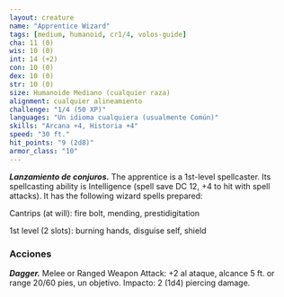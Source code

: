 ```yaml
---
layout: creature
name: "Apprentice Wizard"
tags: [medium, humanoid, cr1/4, volos-guide]
cha: 11 (0)
wis: 10 (0)
int: 14 (+2)
con: 10 (0)
dex: 10 (0)
str: 10 (0)
size: Humanoide Mediano (cualquier raza)
alignment: cualquier alineamiento
challenge: "1/4 (50 XP)"
languages: "Un idioma cualquiera (usualmente Común)"
skills: "Arcana +4, Historia +4"
speed: "30 ft."
hit_points: "9 (2d8)"
armor_class: "10"
---
```


***Lanzamiento de conjuros.*** The apprentice is a 1st-level spellcaster. Its spellcasting ability is Intelligence (spell save DC 12, +4 to hit with spell attacks). It has the following wizard spells prepared:

Cantrips (at will): fire bolt, mending, prestidigitation

1st level (2 slots): burning hands, disguise self, shield

### Acciones

***Dagger.*** Melee or Ranged Weapon Attack: +2 al ataque, alcance 5 ft. or range 20/60 pies, un objetivo. Impacto: 2 (1d4) piercing damage.